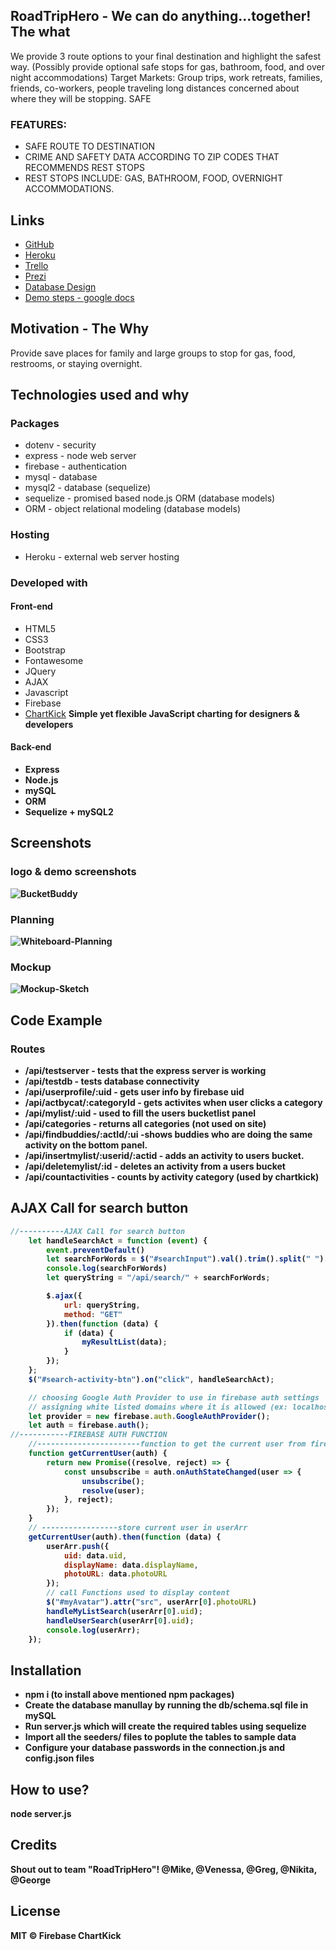 ## RoadTripHero - We can do anything...together! **The what**
We provide 3 route options to your final destination and highlight the safest way. (Possibly provide optional safe stops for gas, bathroom, food, and over night accommodations) 
Target Markets: Group trips, work retreats, families, friends, co-workers, people traveling long distances concerned about where they will be stopping. 
SAFE 

### FEATURES: 
* SAFE ROUTE TO DESTINATION  
* CRIME AND SAFETY DATA ACCORDING TO ZIP CODES THAT RECOMMENDS REST STOPS 
* REST STOPS INCLUDE: GAS, BATHROOM, FOOD, OVERNIGHT ACCOMMODATIONS. 


## Links
- [GitHub](https://github.com/gfellouris/RoadTripHero)
- [Heroku](https://still-depths-21016.herokuapp.com)
- [Trello](https://trello.com/b/Gcc2cBR2/roadtriphero)
- [Prezi]()
- [Database Design](https://drive.google.com/file/d/1Ke5oiUFzJ3z-ZU7V564kSGzOxlG9s2Sc/view?usp=sharing)
- [Demo steps - google docs]()

## Motivation - **The Why**
Provide save places for family and large groups to stop for gas, food, restrooms, or staying overnight.

## Technologies used and why
### Packages
- dotenv - security
- express - node web server
- firebase - authentication
- mysql - database
- mysql2 - database (sequelize)
- sequelize - promised based node.js ORM (database models)
- ORM - object relational modeling (database models)

### Hosting
- Heroku - external web server hosting

### Developed with
#### Front-end
- HTML5
- CSS3
- Bootstrap
- Fontawesome
- JQuery
- AJAX
- Javascript
- Firebase
- [ChartKick](https://www.chartjs.org/docs/latest/)
<b>Simple yet flexible JavaScript charting for designers & developers<b>

#### Back-end
- Express
- Node.js
- mySQL
- ORM
- Sequelize + mySQL2


## Screenshots
### logo & demo screenshots
![BucketBuddy](./readme-files/bucketbuddy-logo-branding.jpg)

### Planning
![Whiteboard-Planning](./readme-files/whiteboard-planning.jpg)

### Mockup
![Mockup-Sketch](./readme-files/mockup-sketch.jpg)

## Code Example

### Routes
* /api/testserver - tests that the express server is working
* /api/testdb - tests database connectivity
* /api/userprofile/:uid - gets user info by firebase uid
* /api/actbycat/:categoryId - gets activites when user clicks a category
* /api/mylist/:uid - used to fill the users bucketlist panel
* /api/categories - returns all categories (not used on site)
* /api/findbuddies/:actId/:ui -shows buddies who are doing the same activity on the bottom panel.
* /api/insertmylist/:userid/:actid - adds an activity to users bucket.
* /api/deletemylist/:id - deletes an activity from a users bucket
* /api/countactivities - counts by activity category (used by chartkick)

## AJAX Call for search button
```js
//----------AJAX Call for search button 
    let handleSearchAct = function (event) {
        event.preventDefault()
        let searchForWords = $("#searchInput").val().trim().split(" ").toString();
        console.log(searchForWords)
        let queryString = "/api/search/" + searchForWords;

        $.ajax({
            url: queryString,
            method: "GET"
        }).then(function (data) {
            if (data) {
                myResultList(data);
            }
        });
    };
    $("#search-activity-btn").on("click", handleSearchAct);
```
```js
    // choosing Google Auth Provider to use in firebase auth settings
    // assigning white listed domains where it is allowed (ex: localhost)
    let provider = new firebase.auth.GoogleAuthProvider();
    let auth = firebase.auth();
//-----------FIREBASE AUTH FUNCTION
    //-----------------------function to get the current user from firebase and store in variable-------------//
    function getCurrentUser(auth) {
        return new Promise((resolve, reject) => {
            const unsubscribe = auth.onAuthStateChanged(user => {
                unsubscribe();
                resolve(user);
            }, reject);
        });
    }
    // -----------------store current user in userArr
    getCurrentUser(auth).then(function (data) {
        userArr.push({
            uid: data.uid,
            displayName: data.displayName,
            photoURL: data.photoURL
        });
        // call Functions used to display content
        $("#myAvatar").attr("src", userArr[0].photoURL)
        handleMyListSearch(userArr[0].uid);
        handleUserSearch(userArr[0].uid);
        console.log(userArr);
    });
```

## Installation
- npm i (to install above mentioned npm packages)
- Create the database manullay by running the db/schema.sql file in mySQL
- Run server.js which will create the required tables using sequelize
- Import all the seeders/ files to poplute the tables to sample data
- Configure your database passwords in the connection.js and config.json files

## How to use?
node server.js

## Credits
Shout out to team "RoadTripHero"! 
@Mike, @Venessa, @Greg, @Nikita, @George

## License
MIT ©
Firebase
ChartKick
